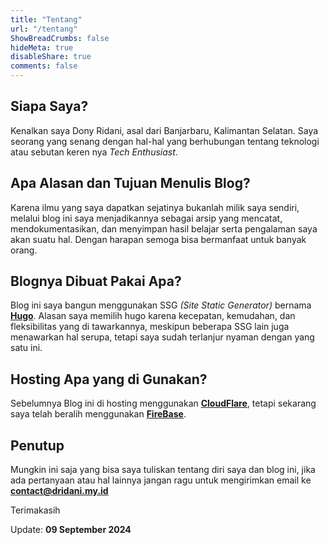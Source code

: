 ```yaml
---
title: "Tentang"
url: "/tentang"
ShowBreadCrumbs: false
hideMeta: true
disableShare: true
comments: false
---
```


## Siapa Saya?

Kenalkan saya Dony Ridani, asal dari Banjarbaru, Kalimantan Selatan. Saya seorang yang senang dengan hal-hal yang berhubungan tentang teknologi atau sebutan keren nya _Tech Enthusiast_.

## Apa Alasan dan Tujuan Menulis Blog?

Karena ilmu yang saya dapatkan sejatinya bukanlah milik saya sendiri, melalui blog ini saya menjadikannya sebagai arsip yang mencatat, mendokumentasikan, dan menyimpan hasil belajar serta pengalaman saya akan suatu hal. Dengan harapan semoga bisa bermanfaat untuk banyak orang.

## Blognya Dibuat Pakai Apa?

Blog ini saya bangun menggunakan SSG _(Site Static Generator)_ bernama [**Hugo**](https://gohugo.io). Alasan saya memilih hugo karena kecepatan, kemudahan, dan fleksibilitas yang di tawarkannya, meskipun beberapa SSG lain juga menawarkan hal serupa, tetapi saya sudah terlanjur nyaman dengan yang satu ini.

## Hosting Apa yang di Gunakan?

Sebelumnya Blog ini di hosting menggunakan [**CloudFlare**](https://www.cloudflare.com/), tetapi sekarang saya telah beralih menggunakan [**FireBase**](https://firebase.google.com).

## Penutup 

Mungkin ini saja yang bisa saya tuliskan tentang diri saya dan blog ini, jika ada pertanyaan atau hal lainnya jangan ragu untuk mengirimkan email ke [**contact@dridani.my.id**](mailto:donyridani29@gmail.com)

Terimakasih

Update: **09 September 2024**